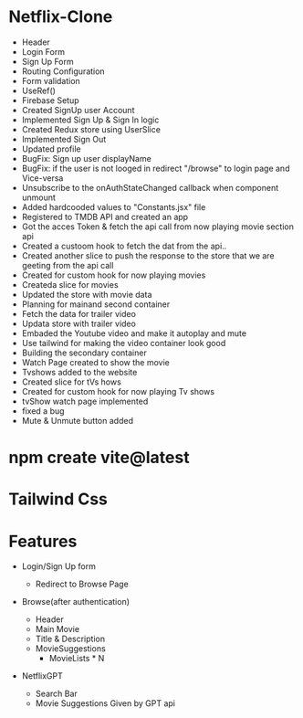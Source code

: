 # Netflix-Clone

- Header
- Login Form
- Sign Up Form
- Routing Configuration
- Form validation
- UseRef()
- Firebase Setup
- Created SignUp user Account
- Implemented Sign Up & Sign In logic
- Created Redux store using UserSlice
- Implemented Sign Out
- Updated profile
- BugFix: Sign up user displayName
- BugFix: if the user is not looged in redirect "/browse" to login page and Vice-versa
- Unsubscribe to the onAuthStateChanged callback when component unmount
- Added hardcooded values to "Constants.jsx" file
- Registered to TMDB API and created an app
- Got the acces Token & fetch the api call from now playing movie section api
- Created a custoom hook to fetch the dat from the api..
- Created another slice to push the response to the store that we are geeting from the api call
- Created for custom hook for now playing movies
- Createda slice for movies
- Updated the store with movie data
- Planning for mainand second container
- Fetch the data for trailer video
- Updata store with trailer video
- Embaded the Youtube video and make it autoplay and mute
- Use tailwind for making the video container look good
- Building the secondary container
- Watch Page created to show the movie
- Tvshows added to the website
- Created slice for tVs hows
- Created for custom hook for now playing Tv shows
- tvShow watch page implemented
- fixed a bug
- Mute & Unmute button added

# npm create vite@latest

# Tailwind Css

# Features

- Login/Sign Up form
  - Redirect to Browse Page
- Browse(after authentication)

  - Header
  - Main Movie
  - Title & Description
  - MovieSuggestions
    - MovieLists \* N

- NetflixGPT
  - Search Bar
  - Movie Suggestions Given by GPT api
